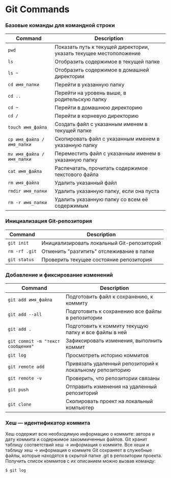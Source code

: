 # Git Commands



### Базовые команды для командной строки


|              Command       |                                Description                        |
|----------------------------|-------------------------------------------------------------------|
| `pwd`                      | Показать путь к текущей директории, указать текущее местоположение|
| `ls`                       | Отобразить содержимое в текущей папке                             |
| `ls ~`                     | Отобразить содержимое в домашней директории                       |
| `cd имя_папки`             | Перейти в указанную папку                                         |
| `cd ..`                    | Перейти на уровень выше, в родительскую папку                     |
| `cd ~`                     | Перейти в домашнюю директорию                                     |
| `cd /`                     | Перейти в корневую директорию                                     |
| `touch имя_файла`          | Создать файл с указанным именем в текущей папке                   |
| `cp имя_файла /имя_папки`  | Скопировать файл с указанным именем в указанную папку             |
| `mv имя_файла /имя_папки`  | Переместить файл с указанным именем в указанную папку             |
| `cat имя_файла`            | Распечатать, прочитать содержимое текстового файла                |
| `rm имя_файла`             | Удалить указанный файл                                            |
| `rmdir имя_папки`          | Удалить указанную папку, если она пуста                           |
| `rm -r имя_папки`          | Удалить указанную папку со всем её содержимым                     |


### Инициализация Git-репозитория


    
|                  Command      |                       Description                       |
|-------------------------------|---------------------------------------------------------|
| `git init`                    | Инициализировать локальный Git-репозиторий              |
| `rm -rf .git`                 | Отменить "разгитить" отслеживание в папке               |
| `git status`                  | Проверить текущее состояние репозитория                 |



### Добавление и фиксирование изменений



|                  Command             |                      Description                        |
|--------------------------------------|---------------------------------------------------------|
| `git add имя_файла`                  | Подготовить файл к сохранению, к коммиту                |
| `git add --all`                      | Подготовить к сохранению все файлы в репозитории        |
| `git add .`                          | Подготовить к коммиту текущую папку и все файлы в ней   |
| `git commit -m "текст сообщения"`    | Зафиксировать изменения, выполнить коммит               |
| `git log`                            | Просмотреть историю коммитов                            |
| `git remote add`                     | Привязать удаленный репозиторий к локальному репозиторию|
| `git remote -v`                      | Проверить, что репозитории связаны                      |
| `git push`                           | Отправить изменения на удаленный репозиторий            |
| `git clone`                          | Скопировать проект на локальный компьютер               |



### Хеш — идентификатор коммита


Хеш содержит всю необходимую информацию о коммите: автора и дату коммита и содержимое закоммиченных файлов.
Git хранит таблицу соответствий хеш → информация о коммите. 
Все хеши и таблицу хеш → информация о коммите Git сохраняет в служебные файлы, которые находятся в скрытой папке .git в репозитории проекта.
Получить список коммитов с их описанием можно вызвав команду: 
```BASH
$ git log
```





